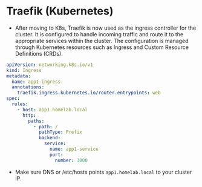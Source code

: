 # Traefik (Kubernetes)

- After moving to K8s, Traefik is now used as the ingress controller for the cluster. It is configured to handle incoming traffic and route it to the appropriate services within the cluster. The configuration is managed through Kubernetes resources such as Ingress and Custom Resource Definitions (CRDs).

```yaml
apiVersion: networking.k8s.io/v1
kind: Ingress
metadata:
  name: app1-ingress
  annotations:
    traefik.ingress.kubernetes.io/router.entrypoints: web
spec:
  rules:
    - host: app1.homelab.local
      http:
        paths:
          - path: /
            pathType: Prefix
            backend:
              service:
                name: app1-service
                port:
                  number: 3000
```

- Make sure DNS or /etc/hosts points `app1.homelab.local` to your cluster IP.
